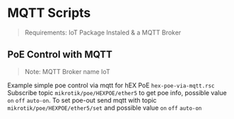 # MQTT Scripts

> Requirements: IoT Package Instaled & a MQTT Broker

## PoE Control with MQTT

> Note: MQTT Broker name IoT

Example simple poe control via mqtt for hEX PoE `hex-poe-via-mqtt.rsc`
Subscribe topic `mikrotik/poe/HEXPOE/ether5` to get poe info, possible value `on` `off` `auto-on`.
To set poe-out send mqtt with topic `mikrotik/poe/HEXPOE/ether5/set` and possible value `on` `off` `auto-on`

